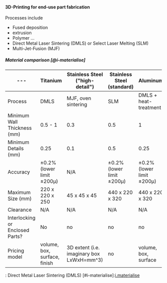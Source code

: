 #### 3D-Printing for end-use part fabrication

Processes include

- Fused deposition
- extrusion
- Polymer ...
- Direct Metal Laser Sintering (DMLS) or Select Laser Melting (SLM)
- Multi-Jet-Fusion (MJF)

##### Material comparison [@i-materialise]

| ---                             | Titanium                     | Stainless Steel ("high-detail")           | Stainless Steel (standard) | Aluminum                  |
| ------------------------------- | ---------------------------- | ----------------------------------------- | -------------------------- | ------------------------- |
| Process                         | DMLS                         | MJF, oven sintering                       | SLM                        | DMLS + heat-treatment     |
| Minimum Wall Thickness (mm)     | 0.5 - 1                      | 0.3                                       | 0.5                        | 1                         |
| Minimum Details (mm)            | 0.25                         | 0.1                                       | 0.5                        | 0.25                      |
| Accuracy                        | ±0.2% (lower limit ±200µ)    | N/A                                       | ±0.2% (lower limit ±200µ)  | ±0.2% (lower limit ±200µ) |
| Maximum Size (mm)               | 220 x 220 x 250              | 45 x 45 x 45                              | 440 x 220 x 320            | 440 x 220 x 320           |
| Clearance                       | N/A                          | N/A                                       | N/A                        | N/A                       |
| Interlocking or Enclosed Parts? | No                           | no                                        | no                         | no                        |
| Pricing model                   | volume, box, surface, finish | 3D extent (i.e. imaginary box LxWxH=mm^3) | no                         | volume, box, surface      |

: Direct Metal Laser Sintering (DMLS)
[#i-materialise]:[i.materialise](https://i.materialise.com/en/3d-printing-materials)

